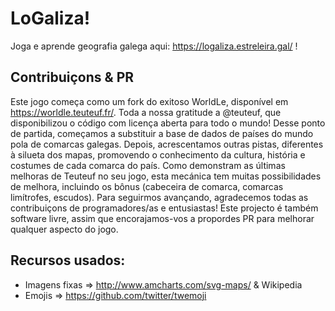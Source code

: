 # LoGaliza!

Joga e aprende geografia galega aqui: https://logaliza.estreleira.gal/ !

## Contribuiçons & PR

Este jogo começa como um fork do exitoso WorldLe, disponível em https://worldle.teuteuf.fr/. Toda a nossa gratitude a @teuteuf, que disponibilizou o código com licença aberta para todo o mundo!
Desse ponto de partida, começamos a substituir a base de dados de países do mundo pola de comarcas galegas. Depois, acrescentamos outras pistas, diferentes à silueta dos mapas, promovendo o conhecimento da cultura, história e costumes de cada comarca do país.
Como demonstram as últimas melhoras de Teuteuf no seu jogo, esta mecánica tem muitas possibilidades de melhora, incluindo os bônus (cabeceira de comarca, comarcas limítrofes, escudos). Para seguirmos avançando, agradecemos todas as contribuiçons de programadores/as e entusiastas! Este projecto é também software livre, assim que encorajamos-vos a propordes PR para melhorar qualquer aspecto do jogo.

## Recursos usados:

- Imagens fixas => http://www.amcharts.com/svg-maps/ & Wikipedia
- Emojis => https://github.com/twitter/twemoji
